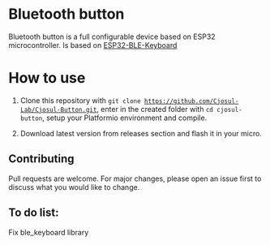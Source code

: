 # Bluetooth button
Bluetooth button is a full configurable device based on ESP32 microcontroller.
Is based on [ESP32-BLE-Keyboard](https://github.com/T-vK/ESP32-BLE-Keyboard)

# How to use
1. Clone this repository with <code>git clone https://github.com/Cjosul-Lab/Cjosul-Button.git</code>, enter in the created folder with <code>cd cjosul-button</code>, setup your Platformio environment and compile.

2. Download latest version from releases section and flash it in your micro.

## Contributing
Pull requests are welcome. For major changes, please open an issue first to discuss what you would like to change.

## To do list:
Fix ble_keyboard library
